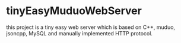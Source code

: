 # tinyEasyMuduoWebServer
this project is a tiny easy web server which is based on C++, muduo, jsoncpp, MySQL and manually implemented HTTP protocol.
